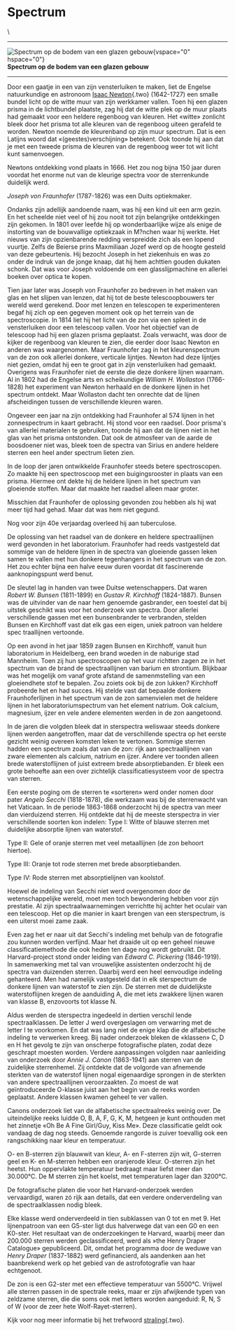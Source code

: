 # Spectrum

\

  -----------------------------------------------------------------------
  ![Spectrum op de bodem van een glazen
  gebouw](plaatjes/spectrum.jpg){vspace="0" hspace="0"}\
  **Spectrum op de bodem van een glazen gebouw**

  -----------------------------------------------------------------------

Door een gaatje in een van zijn vensterluiken te maken, liet de Engelse
natuurkundige en astronoom [Isaac Newton](newton.html){.two} (1642-1727)
een smalle bundel licht op de witte muur van zijn werkkamer vallen. Toen
hij een glazen prisma in de lichtbundel plaatste, zag hij dat de witte
plek op de muur plaats had gemaakt voor een heldere regenboog van
kleuren. Het «witte» zonlicht bleek door het prisma tot alle kleuren van
de regenboog uiteen gerafeld te worden. Newton noemde de kleurenband op
zijn muur spectrum. Dat is een Latijns woord dat «(geestes)verschijning»
betekent. Ook toonde hij aan dat je met een tweede prisma de kleuren van
de regenboog weer tot wit licht kunt samenvoegen.

Newtons ontdekking vond plaats in 1666. Het zou nog bijna 150 jaar duren
voordat het enorme nut van de kleurige spectra voor de sterrenkunde
duidelijk werd.

*Joseph von Fraunhofer* (1787-1826) was een Duits optiekmaker.

Ondanks zijn adellijk aandoende naam, was hij een kind uit een arm
gezin. En het scheelde niet veel of hij zou nooit tot zijn belangrijke
ontdekkingen zijn gekomen. In 1801 over leefde hij op wonderbaarlijke
wijze als enige de instorting van de bouwvallige optiekzaak in M?nchen
waar hij werkte. Het nieuws van zijn opzienbarende redding verspreidde
zich als een lopend vuurtje. Zelfs de Beierse prins Maxmiliaan Jozef
werd op de hoogte gesteld van deze gebeurtenis. Hij bezocht Joseph in
het ziekenhuis en was zo onder de indruk van de jonge knaap, dat hij hem
achttien gouden dukaten schonk. Dat was voor Joseph voldoende om een
glasslijpmachine en allerlei boeken over optica te kopen.

Tien jaar later was Joseph von Fraunhofer zo bedreven in het maken van
glas en het slijpen van lenzen, dat hij tot de beste telescoopbouwers
ter wereld werd gerekend. Door met lenzen en telescopen te
experimenteren begaf hij zich op een gegeven moment ook op het terrein
van de spectroscopie. In 1814 liet hij het licht van de zon via een
spleet in de vensterluiken door een telescoop vallen. Voor het objectief
van de telescoop had hij een glazen prisma geplaatst. Zoals verwacht,
was door de kijker de regenboog van kleuren te zien, die eerder door
Isaac Newton en anderen was waargenomen. Maar Fraunhofer zag in het
kleurenspectrum van de zon ook allerlei donkere, verticale lijntjes.
Newton had deze lijntjes niet gezien, omdat hij een te groot gat in zijn
vensterluiken had gemaakt. Overigens was Fraunhofer niet de eerste die
deze donkere lijnen waarnam. Al in 1802 had de Engelse arts en
scheikundige *William H. Wollaston* (1766-1828) het experiment van
Newton herhaald en de donkere lijnen in het spectrum ontdekt. Maar
Wollaston dacht ten onrechte dat de lijnen afscheidingen tussen de
verschillende kleuren waren.

Ongeveer een jaar na zijn ontdekking had Fraunhofer al 574 lijnen in het
zonnespectrum in kaart gebracht. Hij stond voor een raadsel. Door
prisma\'s van allerlei materialen te gebruiken, toonde hij aan dat de
lijnen niet in het glas van het prisma ontstonden. Dat ook de atmosfeer
van de aarde de boosdoener niet was, bleek toen de spectra van Sirius en
andere heldere sterren een heel ander spectrum lieten zien.

In de loop der jaren ontwikkelde Fraunhofer steeds betere spectroscopen.
Zo maakte hij een spectroscoop met een buigingsrooster in plaats van een
prisma. Hiermee ont dekte hij de heldere lijnen in het spectrum van
gloeiende stoffen. Maar dat maakte het raadsel alleen maar groter.

Misschien dat Fraunhofer de oplossing gevonden zou hebben als hij wat
meer tijd had gehad. Maar dat was hem niet gegund.

Nog voor zijn 40e verjaardag overleed hij aan tuberculose.

De oplossing van het raadsel van de donkere en heldere spectraallijnen
werd gevonden in het laboratorium. Fraunhofer had reeds vastgesteld dat
sommige van de heldere lijnen in de spectra van gloeiende gassen leken
samen te vallen met hun donkere tegenhangers in het spectrum van de zon.
Het zou echter bijna een halve eeuw duren voordat dit fascinerende
aanknopingspunt werd benut.

De sleutel lag in handen van twee Duitse wetenschappers. Dat waren
*Robert W. Bunsen* (1811-1899) en *Gustav R. Kirchhoff* (1824-1887).
Bunsen was de uitvinder van de naar hem genoemde gasbrander, een toestel
dat bij uitstek geschikt was voor het onderzoek van spectra. Door
allerlei verschillende gassen met een bunsenbrander te verbranden,
stelden Bunsen en Kirchhoff vast dat elk gas een eigen, uniek patroon
van heldere spec traallijnen vertoonde.

Op een avond in het jaar 1859 zagen Bunsen en Kirchhoff, vanuit hun
laboratorium in Heidelberg, een brand woeden in de naburige stad
Mannheim. Toen zij hun spectroscopen op het vuur richtten zagen ze in
het spectrum van de brand de spectraallijnen van barium en strontium.
Blijkbaar was het mogelijk om vanaf grote afstand de samenmstelling van
een gloeiendhete stof te bepalen. Zou zoiets ook bij de zon lukken?
Kirchhoff probeerde het en had succes. Hij stelde vast dat bepaalde
donkere Fraunhoferlijnen in het spectrum van de zon samenvielen met de
heldere lijnen in het laboratoriumspectrum van het element natrium. Ook
calcium, magnesium, ijzer en vele andere elementen werden in de zon
aangetoond.

In de jaren die volgden bleek dat in sterspectra weliswaar steeds
donkere lijnen werden aangetroffen, maar dat de verschillende spectra op
het eerste gezicht weinig overeen komsten leken te vertonen. Sommige
sterren hadden een spectrum zoals dat van de zon: rijk aan
spectraallijnen van zware elementen als calcium, natrium en ijzer.
Andere ver toonden alleen brede waterstoflijnen of juist extreem brede
absorptiebanden. Er bleek een grote behoefte aan een over zichtelijk
classificatiesysteem voor de spectra van sterren.

Een eerste poging om de sterren te «sorteren» werd onder nomen door
pater *Angelo Secchi* (1818-1878), die werkzaam was bij de sterrenwacht
van het Vaticaan. In de periode 1863-1868 onderzocht hij de spectra van
meer dan vierduizend sterren. Hij ontdekte dat hij de meeste sterspectra
in vier verschillende soorten kon indelen: Type I: Witte of blauwe
sterren met duidelijke absorptie lijnen van waterstof.

Type II: Gele of oranje sterren met veel metaallijnen (de zon behoort
hiertoe).

Type III: Oranje tot rode sterren met brede absorptiebanden.

Type IV: Rode sterren met absorptielijnen van koolstof.

Hoewel de indeling van Secchi niet werd overgenomen door de
wetenschappelijke wereld, moet men toch bewondering hebben voor zijn
prestatie. Al zijn spectraalwaarnemingen verrichtte hij achter het
oculair van een telescoop. Het op die manier in kaart brengen van een
sterspectrum, is een uiterst moei zame zaak.

Even zag het er naar uit dat Secchi\'s indeling met behulp van de
fotografie zou kunnen worden verfijnd. Maar het draaide uit op een
geheel nieuwe classificatiemethode die ook heden ten dage nog wordt
gebruikt. Dit Harvard-project stond onder leiding van *Edward C.
Pickering* (1846-1919). In samenwerking met tal van vrouwelijke
assistenten onderzocht hij de spectra van duizenden sterren. Daarbij
werd een heel eenvoudige indeling gehanteerd. Men had namelijk
vastgesteld dat in elk sterspectrum de donkere lijnen van waterstof te
zien zijn. De sterren met de duidelijkste waterstoflijnen kregen de
aanduiding A, die met iets zwakkere lijnen waren van klasse B,
enzovoorts tot klasse N.

Aldus werden de sterspectra ingedeeld in dertien verschil lende
spectraalklassen. De letter J werd overgeslagen om verwarring met de
letter I te voorkomen. En dat was lang niet de enige klap die de
alfabetische indeling te verwerken kreeg. Bij nader onderzoek bleken de
«klassen» C, D en H het gevolg te zijn van onscherpe fotografische
platen, zodat deze geschrapt moesten worden. Verdere aanpassingen
volgden naar aanleiding van onderzoek door *Annie J. Canon* (1863-1941)
aan sterren van de zuidelijke sterrenhemel. Zij ontdekte dat de volgorde
van afnemende sterkten van de waterstof lijnen nogal eigenaardige
sprongen in de sterkten van andere spectraallijnen veroorzaakten. Zo
moest de wat geïntroduceerde O-klasse juist aan het begin van de reeks
worden geplaatst. Andere klassen kwamen geheel te ver vallen.

Canons onderzoek liet van de alfabetische spectraalreeks weinig over. De
uiteindelijke reeks luidde O, B, A, F, G, K, M, hetgeen je kunt
onthouden met het zinnetje «Oh Be A Fine Girl/Guy, Kiss Me». Deze
classificatie geldt ook vandaag de dag nog steeds. Genoemde rangorde is
zuiver toevallig ook een rangschikking naar kleur en temperatuur.

O- en B-sterren zijn blauwwit van kleur, A- en F-sterren zijn wit,
G-sterren geel en K- en M-sterren hebben een oranjerode kleur. O-sterren
zijn het heetst. Hun oppervlakte temperatuur bedraagt maar liefst meer
dan 30.000°C. De M sterren zijn het koelst, met temperaturen lager dan
3200°C.

De fotografische platen die voor het Harvard-onderzoek werden
vervaardigd, waren zó rijk aan details, dat een verdere onderverdeling
van de spectraalklassen nodig bleek.

Elke klasse werd onderverdeeld in tien subklassen van 0 tot en met 9.
Het lijnenpatroon van een G5-ster ligt dus halverwege dat van een G0 en
een K0-ster. Het resultaat van de onderzoekingen te Harvard, waarbij
meer dan 200.000 sterren werden geclassificeerd, werd als »the Henry
Draper Catalogue» gepubliceerd. Dit, omdat het programma door de weduwe
van *Henry Draper* (1837-1882) werd gefinancierd, als aandenken aan het
baanbrekend werk op het gebied van de astrofotografie van haar
echtgenoot.

De zon is een G2-ster met een effectieve temperatuur van 5500°C. Vrijwel
alle sterren passen in de spectrale reeks, maar er zijn afwijkende typen
van zeldzame sterren, die die soms ook met letters worden aangeduid: R,
N, S of W (voor de zeer hete Wolf-Rayet-sterren).

Kijk voor nog meer informatie bij het trefwoord
[straling](straling.html){.two}.
